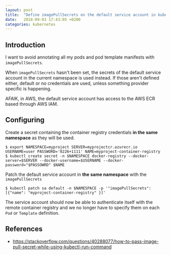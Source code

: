 ```yaml
---
layout: post
title:  "Define imagePullSecrets on the default service account in kubernetes namespace"
date:   2018-09-03 17:43:05 +0200
categories: kubernetes
---
```


## Introduction

I want to avoid annotating all my pods and pod template manifests with `imagePullSecrets`.

When `imagePullSecrets` hasn't been set, the secrets of the default service account in the current namespace is used instead.
If those aren't defined either, default or no credentials are used, unless something provider specific is happening.

AFAIK, in AWS, the default service account has access to the AWS ECR based through AWS IAM.

## Configuring

Create a secret containing the container registry credentials **in the same namespace** as they will be used.

```
$ export NAMESPACE=myproject SERVER=myprojectcr.azurecr.io USERNAME=user PASSWORD='0226+1111' NAME=myproject-container-registry
$ kubectl create secret -n $NAMESPACE docker-registry --docker-server=$SERVER --docker-username=$USERNAME --docker-password="$PASSOWRD" $NAME
```

Patch the default service account in **the same namespace** with the `imagePullSecrets`

```
$ kubectl patch sa default -n $NAMESPACE -p '"imagePullSecrets": [{"name": "myproject-container-registry" }]'
```

The service account should now be able to authenticate itself with the remote container registry and we no longer have to specify them on each `Pod` or `Template` definition.

## References
- https://stackoverflow.com/questions/40288077/how-to-pass-image-pull-secret-while-using-kubectl-run-command

